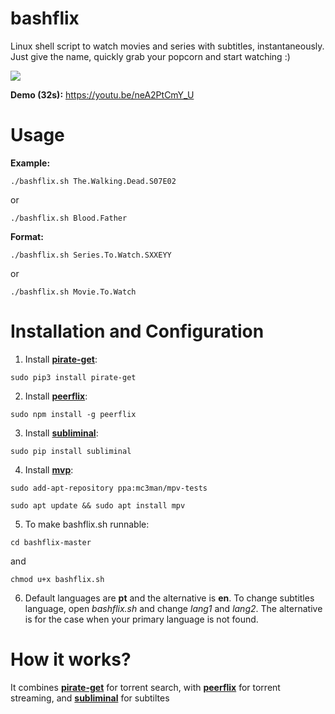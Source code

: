 # bashflix
Linux shell script to watch movies and series with subtitles, instantaneously. Just give the name, quickly grab your popcorn and start watching :) 

![](http://i.imgur.com/FX4bt1B.gif)

**Demo (32s):** https://youtu.be/neA2PtCmY_U

# Usage
**Example:** 
```
./bashflix.sh The.Walking.Dead.S07E02
```
or
```
./bashflix.sh Blood.Father
```
**Format:** 
```
./bashflix.sh Series.To.Watch.SXXEYY
```
or
```
./bashflix.sh Movie.To.Watch
``` 

# Installation and Configuration

1. Install [**pirate-get**](https://github.com/vikstrous/pirate-get): 
  ```
  sudo pip3 install pirate-get
  ```
2. Install [**peerflix**](https://github.com/mafintosh/peerflix):
  ```
  sudo npm install -g peerflix
  ```
3. Install [**subliminal**](https://github.com/Diaoul/subliminal):
  ```
  sudo pip install subliminal
  ```
4. Install [**mvp**](http://ubuntuhandbook.org/index.php/2016/07/install-mpv-media-player-ubuntu-16-04/):
  ```
  sudo add-apt-repository ppa:mc3man/mpv-tests
  ```
  ```
  sudo apt update && sudo apt install mpv
  ```
5. To make bashflix.sh runnable:
  ```
  cd bashflix-master
  ```
  and
  ```
  chmod u+x bashflix.sh
  ``` 
6. Default languages are **pt** and the alternative is **en**. To change subtitles language, open *bashflix.sh* and change *lang1* and *lang2*. The alternative is for the case when your primary language is not found.

# How it works?
It combines [**pirate-get**](https://github.com/vikstrous/pirate-get) for torrent search, with [**peerflix**](https://github.com/mafintosh/peerflix) for torrent streaming, and [**subliminal**](https://github.com/Diaoul/subliminal) for subtiltes









